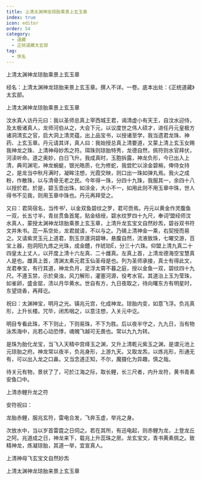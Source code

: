 ```yaml
---
title: 上清太渊神龙琼胎乘景上玄玉章
index: true
icon: editor
order: 54
category:
  - 道藏
  - 正统道藏太玄部
tag:
  - 佚名
---
```


上清太渊神龙琼胎乘景上玄玉章  

经名：上清太渊神龙琼胎来景上玄玉章。撰人不详。一卷。底本出处：《正统道藏》太玄部。  

上清太渊神龙琼胎乘景上玄玉章  

汶水真人访丹元曰：我以圣师总真上宰西城王君，谒清虚小有天王，自汶水迎侍，及太极诸真人，龙师河伯从之，大会下元，以议度世之伟人硕才，进任丹元皇极方诸洞清玄之官，启大洞上清灵蕴，出上品宝书，以授诸至学，我当遗君龙珠、神药、上玄玉章。丹元请其详，真人曰：我始授总真上清要道，又蒙上清上玄玉女赐我神龙之珠、上清神母妙炁之符。珥珠则琼胎特秀，龙德自然，佩符则水官拜伏，河渎听命。道之奥妙，白日飞升。我成真时，玉胞拆露，神龙负形，今已出入上清，典司渊宅，神龙蜿蜓，银光皓质，化为修蛇，我尝贮以涂金碧椀，俾侍女持之，是龙当中秋月满时，凝眸注想，光霞交映，则口出一珠如弹丸焉。我火之成粉，作散珠，以与清骨无老之民。今年得一珠，分四十九珠，我服其一，余四十八以授於君。於是，碧玉壶出珠，如涂金，大小不一，如用此则不用玉章中珠，世人得书不见我，则用玉章中珠也。丹元再拜受之。  

又曰：君简宿名，当传书，以金双鱼碧纹之罗，君可赍焉。丹元以黄金作灵腹鱼一双，长五寸半，青丝贯鱼首尾，贴金结绶，碧水纹罗四十九尺，奉词盟经师汶水真人，蒙授太渊神龙琼胎乘景上玄玉章，上清升龙玄宝文自然妙炁，碧谷双书符文并朱书。蕊一系空处，龙君就请，不以与之。乃锡上清神金一乘，右契授而易之。又请紫灵玉元上道君，割玉京邃洞碧琳，悬腹自然，流液致珠，七曜交游，百宝上器，抱洞阳九炼之光珠，成金醴，作琥珀，分三十六珠。仰盟上清九真二十四皇太上丈人，以开度上清十六左真、二十雌真。左真上首，上清龙德海空宝慧真人是也。雌真上首，清渊太素元君玉仙圣母是也。列为圣师承接，真士有得此文，龙君奉宝，有行其道，神龙负月，足浮太霄不暮之庭，授以金鱼一双，碧纹四十九尺。不遵玉禁，示於臭浊，风刀解形，灌塞河源，役考水官。其道治上玉为莹珠，如雀卵，盛金罂，渍以月华黄水。世自有方，九日夜取之，待向曙东方有明星时，东望烧香，再拜讫。  

祝曰：太渊神宝，明月之光。镇兆元宫，化成神龙。琼胎内变，如意飞浮。负兆真形，上升长楼。咒毕，闭炁咽之，以意注想，入关元中讫。  

明目专看此珠，不下则止，下则易珠，不下为胜。后以夜半守之，九九日，当有物泳炁海中，兆若心动恐悸，魂魄飞越可无畏也。常以九九为转。  

是珠为胎化龙宝，当飞入天精中宫绛玉之渊，又升上清乾元紫玉之渊，是谓元池上元琼胎之府。神龙常以夜半，负兆身形，上游九天。又取龙炁，以炼兆形，形通无有，可以出入龙之口鼻。又当念道正知，不尔，魔摄化为异趣，慎之哉。  

待关元有物，景状了了，可於江海之际，取长鲤，长三尺者，内升龙符，黄书青素安鱼口中。  

上清赤鲤升龙之符  

安符祝曰：  

龙胎赤鲤，服兆玄符，雷电合发，飞奔玉虚，举兆之身。  

次放水中，当以岁首雷霆之日伺之。若在其所，有迅电起，则赤鲤为龙，上登龙丘之阿。兆道成之日，神龙来下，载兆上升蕊珠之房。龙玄宝文，青书黄素佩之。致精神龙，炼凝琼胎，其道一举，宜宣真人。  

上清神母飞玄宝文自然妙炁  

上清太渊神龙琼胎来景上玄玉章  
